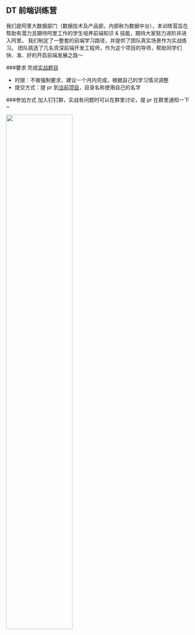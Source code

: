 ## DT 前端训练营
我们是阿里大数据部门（数据技术及产品部，内部称为数据中台），本训练营旨在帮助有潜力且期待阿里工作的学生培养前端知识 & 技能，期待大家努力进阶并进入阿里。
我们制定了一整套的前端学习路径，并提供了团队真实场景作为实战练习。 团队挑选了几名资深前端开发工程师，作为这个项目的导师，帮助同学们快、准、好的开启前端发展之路～


###要求
完成[实战题目](https://www.yuque.com/yk2ebq/ysguk6/cwzsyq) 

* 时限：不做强制要求，建议一个月内完成，根据自己的学习情况调整
* 提交方式：提 pr 到[当前项目](https://github.com/dt-fe/dt-fe-training.git)，目录名称使用自己的名字


###参加方式
加入钉钉群，实战有问题时可以在群里讨论，提 pr 在群里通知一下~

<img src="https://img.alicdn.com/imgextra/i1/O1CN01Yew34R1n6MrRGeLkh_!!6000000005040-2-tps-918-1258.png" width="60%">
